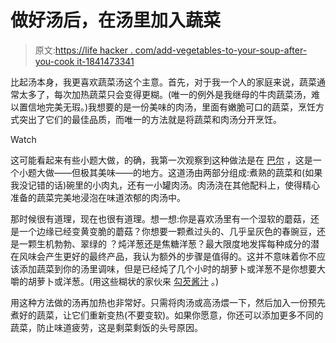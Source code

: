 # 做好汤后，在汤里加入蔬菜

> 原文:[https://life hacker . com/add-vegetables-to-your-soup-after-you-cook it-1841473341](https://lifehacker.com/add-vegetables-to-your-soup-after-you-cook-it-1841473341)

比起汤本身，我更喜欢蔬菜汤这个主意。首先，对于我一个人的家庭来说，蔬菜通常太多了，每次加热蔬菜只会变得更糊。(唯一的例外是我继母的牛肉蔬菜汤，难以置信地完美无瑕。)我想要的是一份美味的肉汤，里面有嫩脆可口的蔬菜，烹饪方式突出了它们的最佳品质，而唯一的方法就是将蔬菜和肉汤分开烹饪。

Watch

这可能看起来有些小题大做，的确，我第一次观察到这种做法是在 [巴尔](https://restaurantbarr.com/en/home/) ，这是一个小题大做——但极其美味——的地方。这道汤由两部分组成:煮熟的蔬菜和(如果我没记错的话)碗里的小肉丸，还有一小罐肉汤。肉汤浇在其他配料上，使得精心准备的蔬菜完美地浸泡在味道浓郁的肉汤中。

那时候很有道理，现在也很有道理。想一想:你是喜欢汤里有一个湿软的蘑菇，还是一个边缘已经变黄变脆的蘑菇？你想要一颗煮过头的、几乎呈灰色的春豌豆，还是一颗生机勃勃、翠绿的 ？炖洋葱还是焦糖洋葱？最大限度地发挥每种成分的潜在风味会产生更好的最终产品，我认为额外的步骤是值得的。这并不意味着你不应该添加蔬菜到你的汤里调味，但是已经炖了几个小时的胡萝卜或洋葱不是你想要大嚼的胡萝卜或洋葱。(用这些糊状的家伙来 [勾芡酱汁](https://skillet.lifehacker.com/thicken-sauces-and-gravy-with-pureed-vegetables-1830941287) 。)

用这种方法做的汤再加热也非常好。只需将肉汤或高汤煨一下，然后加入一份预先煮好的蔬菜，让它们重新变热(不要变软)。如果你愿意，你还可以添加更多不同的蔬菜，防止味道疲劳，这是剩菜剩饭的头号原因。